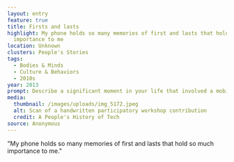 ```yaml
---
layout: entry
feature: true
title: Firsts and lasts
highlight: My phone holds so many memories of first and lasts that hold so much
  importance to me
location: Unknown
clusters: People's Stories
tags:
  - Bodies & Minds
  - Culture & Behaviors
  - 2010s
year: 2013
prompt: Describe a significant moment in your life that involved a mobile phone.
media:
  thumbnail: /images/uploads/img_5172.jpeg
  alt: Scan of a handwritten participatory workshop contribution
  credit: A People's History of Tech
source: Anonymous
---
```

"My phone holds so many memories of first and lasts that hold so much importance to me."
